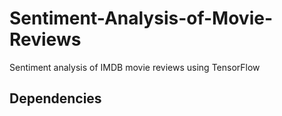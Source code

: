 # Sentiment-Analysis-of-Movie-Reviews
Sentiment analysis of IMDB movie reviews using TensorFlow

## Dependencies
